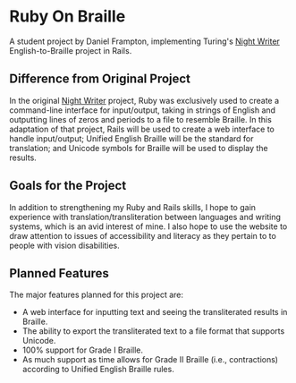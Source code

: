 # Ruby On Braille

A student project by Daniel Frampton, implementing Turing's [Night Writer](https://backend.turing.io/module1/projects/night_writer) English-to-Braille project in Rails.

## Difference from Original Project

In the original [Night Writer](https://backend.turing.io/module1/projects/night_writer) project, Ruby was exclusively used to create a command-line interface for input/output, taking in strings of English and outputting lines of zeros and periods to a file to resemble Braille. In this adaptation of that project, Rails will be used to create a web interface to handle input/output; Unified English Braille will be the standard for translation; and Unicode symbols for Braille will be used to display the results.

## Goals for the Project

In addition to strengthening my Ruby and Rails skills, I hope to gain experience with translation/transliteration between languages and writing systems, which is an avid interest of mine. I also hope to use the website to draw attention to issues of accessibility and literacy as they pertain to to people with vision disabilities.

## Planned Features

The major features planned for this project are:

- A web interface for inputting text and seeing the transliterated results in Braille.
- The ability to export the transliterated text to a file format that supports Unicode.
- 100% support for Grade I Braille.
- As much support as time allows for Grade II Braille (i.e., contractions) according to Unified English Braille rules.
